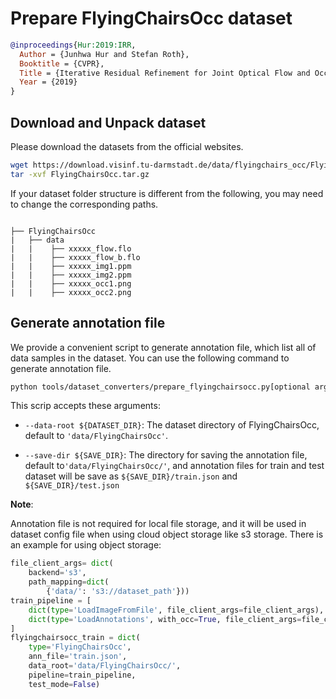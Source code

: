 # Prepare FlyingChairsOcc dataset

<!-- [DATASET] -->

```bibtex
@inproceedings{Hur:2019:IRR,
  Author = {Junhwa Hur and Stefan Roth},
  Booktitle = {CVPR},
  Title = {Iterative Residual Refinement for Joint Optical Flow and Occlusion Estimation},
  Year = {2019}
}
```

## Download and Unpack dataset

Please download the datasets from the official websites.

```bash
wget https://download.visinf.tu-darmstadt.de/data/flyingchairs_occ/FlyingChairsOcc.tar.gz
tar -xvf FlyingChairsOcc.tar.gz
```

If your dataset folder structure is different from the following, you may need to change the corresponding paths.

```text

├── FlyingChairsOcc
|   ├── data
|   |    ├── xxxxx_flow.flo
|   |    ├── xxxxx_flow_b.flo
|   |    ├── xxxxx_img1.ppm
|   |    ├── xxxxx_img2.ppm
|   |    ├── xxxxx_occ1.png
|   |    ├── xxxxx_occ2.png
```

## Generate annotation file

We provide a convenient script to generate annotation file, which list all of data samples in the dataset.
You can use the following command to generate annotation file.

```bash
python tools/dataset_converters/prepare_flyingchairsocc.py[optional arguments]
```

This scrip accepts these arguments:

- `--data-root ${DATASET_DIR}`: The dataset directory of FlyingChairsOcc, default to `'data/FlyingChairsOcc'`.

- `--save-dir ${SAVE_DIR}`: The directory for saving the annotation file, default to`'data/FlyingChairsOcc/'`,
  and annotation files for train and test dataset will be save as `${SAVE_DIR}/train.json` and `${SAVE_DIR}/test.json`

**Note**:

Annotation file is not required for local file storage, and it will be used in dataset config file when using cloud object storage like s3 storage. There is an example for using object storage:

```python
file_client_args= dict(
    backend='s3',
    path_mapping=dict(
        {'data/': 's3://dataset_path'}))
train_pipeline = [
    dict(type='LoadImageFromFile', file_client_args=file_client_args),
    dict(type='LoadAnnotations', with_occ=True, file_client_args=file_client_args),
]
flyingchairsocc_train = dict(
    type='FlyingChairsOcc',
    ann_file='train.json',
    data_root='data/FlyingChairsOcc/',
    pipeline=train_pipeline,
    test_mode=False)
```

